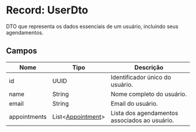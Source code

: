 <h1>Record: UserDto</h1>
<p>DTO que representa os dados essenciais de um usuário, incluindo seus agendamentos.</p>

<h2>Campos</h2>
<table>
  <thead>
    <tr>
      <th>Nome</th>
      <th>Tipo</th>
      <th>Descrição</th>
    </tr>
  </thead>
  <tbody>
    <tr>
      <td>id</td>
      <td>UUID</td>
      <td>Identificador único do usuário.</td>
    </tr>
    <tr>
      <td>name</td>
      <td>String</td>
      <td>Nome completo do usuário.</td>
    </tr>
    <tr>
      <td>email</td>
      <td>String</td>
      <td>Email do usuário.</td>
    </tr>
    <tr>
      <td>appointments</td>
      <td>List&lt;<a href="#Appointment">Appointment</a>&gt;</td>
      <td>Lista dos agendamentos associados ao usuário.</td>
    </tr>
  </tbody>
</table>
